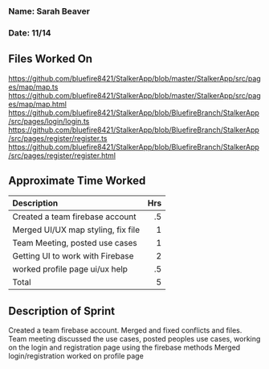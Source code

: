 ### Name: Sarah Beaver
### Date: 11/14

## Files Worked On
https://github.com/bluefire8421/StalkerApp/blob/master/StalkerApp/src/pages/map/map.ts
https://github.com/bluefire8421/StalkerApp/blob/master/StalkerApp/src/pages/map/map.html
https://github.com/bluefire8421/StalkerApp/blob/BluefireBranch/StalkerApp/src/pages/login/login.ts
https://github.com/bluefire8421/StalkerApp/blob/BluefireBranch/StalkerApp/src/pages/register/register.ts
https://github.com/bluefire8421/StalkerApp/blob/BluefireBranch/StalkerApp/src/pages/register/register.html

## Approximate Time Worked

| Description                        | Hrs  |
| :--------------------------------- | ---: |
| Created a team firebase account    | .5   |
| Merged UI/UX map styling, fix file | 1    |
| Team Meeting, posted use cases     | 1    |
| Getting UI to work with Firebase   | 2    |
| worked profile page ui/ux help     |.5    |
| Total                              | 5    |

## Description of Sprint

Created a team firebase account. Merged and fixed conflicts and files.
Team meeting discussed the use cases, posted peoples use cases, 
working on the login and registration page using the firebase methods
Merged login/registration
worked on profile page
